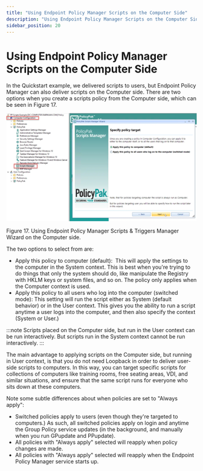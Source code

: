 ```yaml
---
title: "Using Endpoint Policy Manager Scripts on the Computer Side"
description: "Using Endpoint Policy Manager Scripts on the Computer Side"
sidebar_position: 20
---
```


# Using Endpoint Policy Manager Scripts on the Computer Side

In the Quickstart example, we delivered scripts to users, but Endpoint Policy Manager can also
deliver scripts on the Computer side. There are two options when you create a scripts policy from
the Computer side, which can be seen in Figure 17.

![getting_to_know_scripts_triggers_13](../assets/gettoknow/getting_to_know_scripts_triggers_13.webp)

Figure 17. Using Endpoint Policy Manager Scripts & Triggers Manager Wizard on the Computer side.

The two options to select from are:

- Apply this policy to computer (default):  This will apply the settings to the computer in the
  System context. This is best when you're trying to do things that only the system should do, like
  manipulate the Registry with HKLM keys or system files, and so on. The policy only applies when
  the Computer context is used.
- Apply this policy to all users who log into the computer (switched mode): This setting will run
  the script either as System (default behavior) or in the User context. This gives you the ability
  to run a script anytime a user logs into the computer, and then also specify the context (System
  or User.)

:::note
Scripts placed on the Computer side, but run in the User context can be run interactively.
But scripts run in the System context cannot be run interactively.
:::


The main advantage to applying scripts on the Computer side, but running in User context, is that
you do not need Loopback in order to deliver user-side scripts to computers. In this way, you can
target specific scripts for collections of computers like training rooms, free seating areas, VDI,
and similar situations, and ensure that the same script runs for everyone who sits down at these
computers.

Note some subtle differences about when policies are set to "Always apply":

- Switched policies apply to users (even though they're targeted to computers.) As such, all
  switched policies apply on login and anytime the Group Policy service updates (in the background,
  and manually when you run GPupdate and PPupdate).
- All policies with "Always apply" selected will reapply when policy changes are made.
- All policies with "Always apply" selected will reapply when the Endpoint Policy Manager service
  starts up.
